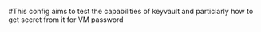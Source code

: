 #This config aims to test the capabilities of keyvault and particlarly how to get secret from it for VM password
